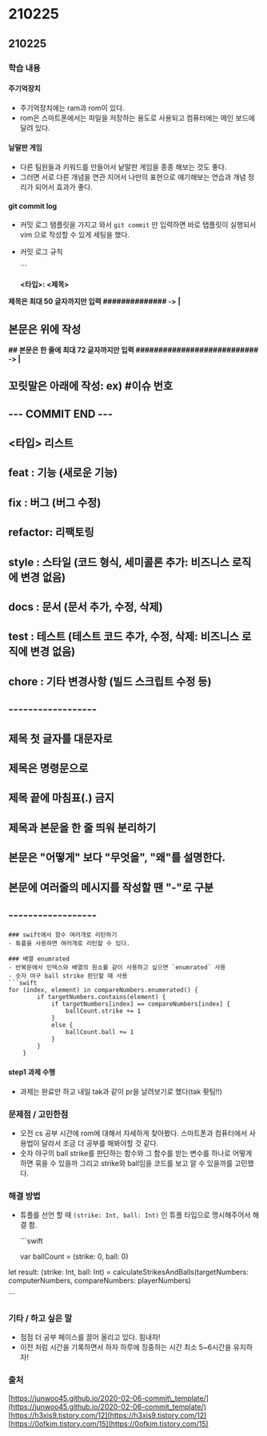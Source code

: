 # 210225

## 210225

### 학습 내용

#### 주기억장치

* 주기억장치에는 ram과 rom이 있다.
* rom은 스마트폰에서는 파일을 저장하는 용도로 사용되고 컴퓨터에는 메인 보드에 달려 있다.

#### 닡말판 게임

* 다른 팀원들과 키워드를 만들어서 낱말판 게임을 종종 해보는 것도 좋다.
* 그러면 서로 다른 개념을 연관 지어서 나만의 표현으로 얘기해보는 연습과 개념 정리가 되어서 효과가 좋다.

#### git commit log

* 커밋 로그 탬플릿을 가지고 와서 `git commit` 만 입력하면 바로 탭플릿이 실행되서 vim 으로 작성할 수 있게 세팅을 했다.
* 커밋 로그 규칙

  \`\`\`

  **&lt;타입&gt;: &lt;제목&gt;**

**제목은 최대 50 글자까지만 입력 \#\#\#\#\#\#\#\#\#\#\#\#\#\# -&gt; \|**

## 본문은 위에 작성

**\#\# 본문은 한 줄에 최대 72 글자까지만 입력 \#\#\#\#\#\#\#\#\#\#\#\#\#\#\#\#\#\#\#\#\#\#\#\#\#\#\# -&gt; \|**

## 꼬릿말은 아래에 작성: ex\) \#이슈 번호

## --- COMMIT END ---

## &lt;타입&gt; 리스트

## feat    : 기능 \(새로운 기능\)

## fix     : 버그 \(버그 수정\)

## refactor: 리팩토링

## style   : 스타일 \(코드 형식, 세미콜론 추가: 비즈니스 로직에 변경 없음\)

## docs    : 문서 \(문서 추가, 수정, 삭제\)

## test    : 테스트 \(테스트 코드 추가, 수정, 삭제: 비즈니스 로직에 변경 없음\)

## chore   : 기타 변경사항 \(빌드 스크립트 수정 등\)

## ------------------

## 제목 첫 글자를 대문자로

## 제목은 명령문으로

## 제목 끝에 마침표\(.\) 금지

## 제목과 본문을 한 줄 띄워 분리하기

## 본문은 "어떻게" 보다 "무엇을", "왜"를 설명한다.

## 본문에 여러줄의 메시지를 작성할 땐 "-"로 구분

## ------------------

```text
### swift에서 함수 여러개로 리턴하기
- 튜플을 사용하면 여러개로 리턴할 수 있다.

### 배열 enumrated
- 반복문에서 인덱스와 배열의 원소를 같이 사용하고 싶으면 `enumrated` 사용
- 숫자 야구 ball strike 판단할 때 사용
```swift
for (index, element) in compareNumbers.enumerated() {
        if targetNumbers.contains(element) {
            if targetNumbers[index] == compareNumbers[index] {
                ballCount.strike += 1
            }
            else {
                ballCount.ball += 1
            }
        }
    }
```

#### step1 과제 수행

* 과제는 완료만 하고 내일 tak과 같이 pr을 날려보기로 했다\(tak 홧팅!!\)

### 문제점 / 고민한점

* 오전 cs 공부 시간에 rom에 대해서 자세하게 찾아봤다. 스마트폰과 컴퓨터에서 사용법이 달라서 조금 더 공부를 해봐야할 것 같다.
* 숫자 야구의 ball strike를 판단하는 함수와 그 함수를 받는 변수를 하나로 어떻게 하면 묶을 수 있을까 그리고 strike와 ball임을 코드를 보고 알 수 있을까를 고민했다.

### 해결 방법

* 튜플를 선언 할 때 `(strike: Int, ball: Int)` 인 튜플 타입으로 명시해주어서 해결 함.

  \`\`\`swift

  var ballCount = \(strike: 0, ball: 0\)

let result: \(strike: Int, ball: Int\) = calculateStrikesAndBalls\(targetNumbers: computerNumbers, compareNumbers: playerNumbers\)

\`\`\`

### 기타 / 하고 싶은 말

* 점점 더 공부 페이스를 끌어 올리고 있다. 힘내자!
* 이전 처럼 시간을 기록하면서 하자 하루에 징중하는 시간 최소 5~6시간을 유지하자!

### 출처

[https://junwoo45.github.io/2020-02-06-commit\_template/](https://junwoo45.github.io/2020-02-06-commit_template/)  
[https://h3xis9.tistory.com/12](https://h3xis9.tistory.com/12)  
[https://0ofkim.tistory.com/15](https://0ofkim.tistory.com/15)

